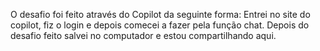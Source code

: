 O desafio foi feito através do Copilot da seguinte forma:
Entrei no site do copilot, fiz o login e depois comecei a fazer pela função chat.
Depois do desafio feito salvei no computador e estou compartilhando aqui.
